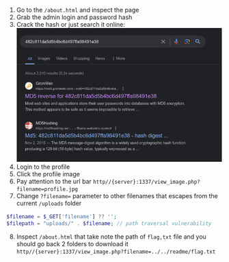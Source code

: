 1. Go to the `/about.html` and inspect the page
2. Grab the admin login and password hash
3. Crack the hash or just search it online: ![alt text](image.png)
4. Login to the profile
5. Click the profile image 
6. Pay attention to the url bar `http//{server}:1337/view_image.php?filename=profile.jpg`
7. Change `?filename=` parameter to other filenames that escapes from the current `/uploads` folder 
```php
$filename = $_GET['filename'] ?? '';
$filepath = "uploads/" . $filename; // path traversal vulnerability
``` 
8. Inspect `/about.html` that take note the path of `flag,txt` file and you should go back 2 folders to download it 
`http//{server}:1337/view_image.php?filename=../../readme/flag.txt`
